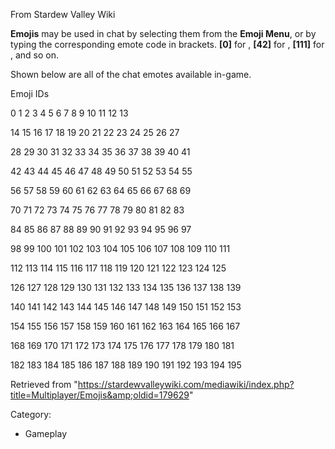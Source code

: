 From Stardew Valley Wiki

**Emojis** may be used in chat by selecting them from the **Emoji Menu**, or by typing the corresponding emote code in brackets. **\[0]** for , **\[42]** for , **\[111]** for , and so on.

Shown below are all of the chat emotes available in-game.

Emoji IDs

0 1 2 3 4 5 6 7 8 9 10 11 12 13

14 15 16 17 18 19 20 21 22 23 24 25 26 27

28 29 30 31 32 33 34 35 36 37 38 39 40 41

42 43 44 45 46 47 48 49 50 51 52 53 54 55

56 57 58 59 60 61 62 63 64 65 66 67 68 69

70 71 72 73 74 75 76 77 78 79 80 81 82 83

84 85 86 87 88 89 90 91 92 93 94 95 96 97

98 99 100 101 102 103 104 105 106 107 108 109 110 111

112 113 114 115 116 117 118 119 120 121 122 123 124 125

126 127 128 129 130 131 132 133 134 135 136 137 138 139

140 141 142 143 144 145 146 147 148 149 150 151 152 153

154 155 156 157 158 159 160 161 162 163 164 165 166 167

168 169 170 171 172 173 174 175 176 177 178 179 180 181

182 183 184 185 186 187 188 189 190 191 192 193 194 195

Retrieved from "https://stardewvalleywiki.com/mediawiki/index.php?title=Multiplayer/Emojis&amp;oldid=179629"

Category:

- Gameplay